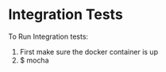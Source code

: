 # Integration Tests

To Run Integration tests:  
1. First make sure the docker container is up  
2. $ mocha 